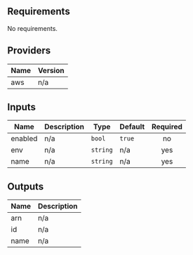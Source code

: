 ## Requirements

No requirements.

## Providers

| Name | Version |
|------|---------|
| aws | n/a |

## Inputs

| Name | Description | Type | Default | Required |
|------|-------------|------|---------|:--------:|
| enabled | n/a | `bool` | `true` | no |
| env | n/a | `string` | n/a | yes |
| name | n/a | `string` | n/a | yes |

## Outputs

| Name | Description |
|------|-------------|
| arn | n/a |
| id | n/a |
| name | n/a |

